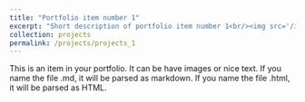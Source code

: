 ```yaml
---
title: "Portfolio item number 1"
excerpt: "Short description of portfolio item number 1<br/><img src='/images/500x300.png'>"
collection: projects
permalink: /projects/projects_1
---
```


This is an item in your portfolio. It can be have images or nice text. If you name the file .md, it will be parsed as markdown. If you name the file .html, it will be parsed as HTML. 
